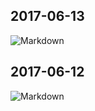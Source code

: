 ## 2017-06-13
![Markdown](http://i2.muimg.com/591986/05a65fb2525345da.jpg)
## 2017-06-12
![Markdown](http://i1.buimg.com/591986/b2606093bf2008f0.png)

